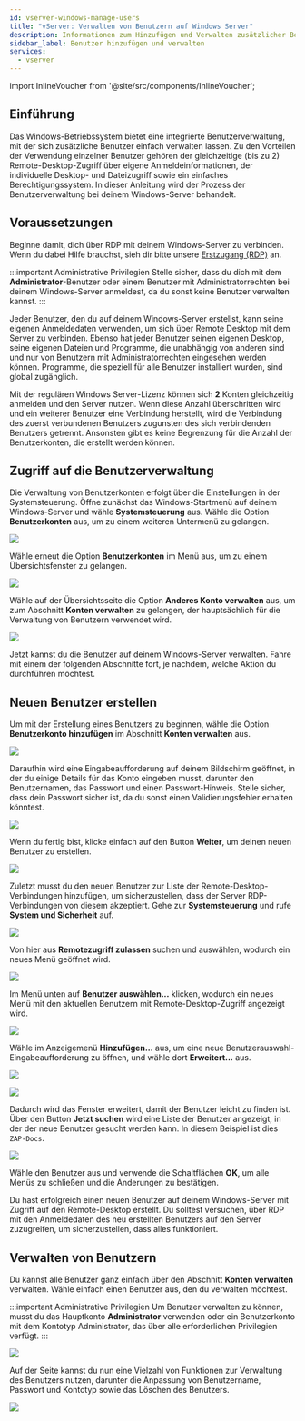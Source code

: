 ```yaml
---
id: vserver-windows-manage-users
title: "vServer: Verwalten von Benutzern auf Windows Server"
description: Informationen zum Hinzufügen und Verwalten zusätzlicher Benutzer bei deinem Windows vServer von ZAP-Hosting - ZAP-Hosting.com-Dokumentation
sidebar_label: Benutzer hinzufügen und verwalten
services:
  - vserver
---
```


import InlineVoucher from '@site/src/components/InlineVoucher';

## Einführung

Das Windows-Betriebssystem bietet eine integrierte Benutzerverwaltung, mit der sich zusätzliche Benutzer einfach verwalten lassen. Zu den Vorteilen der Verwendung einzelner Benutzer gehören der gleichzeitige (bis zu 2) Remote-Desktop-Zugriff über eigene Anmeldeinformationen, der individuelle Desktop- und Dateizugriff sowie ein einfaches Berechtigungssystem. In dieser Anleitung wird der Prozess der Benutzerverwaltung bei deinem Windows-Server behandelt.

<InlineVoucher />

## Voraussetzungen

Beginne damit, dich über RDP mit deinem Windows-Server zu verbinden. Wenn du dabei Hilfe brauchst, sieh dir bitte unsere [Erstzugang (RDP)](vserver-windows-userdp.md) an.

:::important Administrative Privilegien
Stelle sicher, dass du dich mit dem **Administrator**-Benutzer oder einem Benutzer mit Administratorrechten bei deinem Windows-Server anmeldest, da du sonst keine Benutzer verwalten kannst.
:::

Jeder Benutzer, den du auf deinem Windows-Server erstellst, kann seine eigenen Anmeldedaten verwenden, um sich über Remote Desktop mit dem Server zu verbinden. Ebenso hat jeder Benutzer seinen eigenen Desktop, seine eigenen Dateien und Programme, die unabhängig von anderen sind und nur von Benutzern mit Administratorrechten eingesehen werden können. Programme, die speziell für alle Benutzer installiert wurden, sind global zugänglich.

Mit der regulären Windows Server-Lizenz können sich **2** Konten gleichzeitig anmelden und den Server nutzen. Wenn diese Anzahl überschritten wird und ein weiterer Benutzer eine Verbindung herstellt, wird die Verbindung des zuerst verbundenen Benutzers zugunsten des sich verbindenden Benutzers getrennt. Ansonsten gibt es keine Begrenzung für die Anzahl der Benutzerkonten, die erstellt werden können.

## Zugriff auf die Benutzerverwaltung

Die Verwaltung von Benutzerkonten erfolgt über die Einstellungen in der Systemsteuerung. Öffne zunächst das Windows-Startmenü auf deinem Windows-Server und wähle **Systemsteuerung** aus. Wähle die Option **Benutzerkonten** aus, um zu einem weiteren Untermenü zu gelangen.

![](https://screensaver01.zap-hosting.com/index.php/s/GmRNfPtKiznTMkz/preview)

Wähle erneut die Option **Benutzerkonten** im Menü aus, um zu einem Übersichtsfenster zu gelangen.

![](https://screensaver01.zap-hosting.com/index.php/s/miDS3ykNEd62o7F/preview)

Wähle auf der Übersichtsseite die Option **Anderes Konto verwalten** aus, um zum Abschnitt **Konten verwalten** zu gelangen, der hauptsächlich für die Verwaltung von Benutzern verwendet wird.

![](https://screensaver01.zap-hosting.com/index.php/s/NSTr8NTELXQGErd/preview)

Jetzt kannst du die Benutzer auf deinem Windows-Server verwalten. Fahre mit einem der folgenden Abschnitte fort, je nachdem, welche Aktion du durchführen möchtest.

## Neuen Benutzer erstellen

Um mit der Erstellung eines Benutzers zu beginnen, wähle die Option **Benutzerkonto hinzufügen** im Abschnitt **Konten verwalten** aus.

![](https://screensaver01.zap-hosting.com/index.php/s/L8By9aLxyGyZXfK/preview)

Daraufhin wird eine Eingabeaufforderung auf deinem Bildschirm geöffnet, in der du einige Details für das Konto eingeben musst, darunter den Benutzernamen, das Passwort und einen Passwort-Hinweis. Stelle sicher, dass dein Passwort sicher ist, da du sonst einen Validierungsfehler erhalten könntest.

![](https://screensaver01.zap-hosting.com/index.php/s/yMSxx2FmeEjpi3C/preview)

Wenn du fertig bist, klicke einfach auf den Button **Weiter**, um deinen neuen Benutzer zu erstellen.

![](https://screensaver01.zap-hosting.com/index.php/s/kbQRXN5fJasJHsj/preview)

Zuletzt musst du den neuen Benutzer zur Liste der Remote-Desktop-Verbindungen hinzufügen, um sicherzustellen, dass der Server RDP-Verbindungen von diesem akzeptiert. Gehe zur **Systemsteuerung** und rufe **System und Sicherheit** auf.

![](https://screensaver01.zap-hosting.com/index.php/s/C4NYJW2Z4eWkL8i/preview)

Von hier aus **Remotezugriff zulassen** suchen und auswählen, wodurch ein neues Menü geöffnet wird.

![](https://screensaver01.zap-hosting.com/index.php/s/peqDMFkPnNCPAMn/preview)

Im Menü unten auf **Benutzer auswählen...** klicken, wodurch ein neues Menü mit den aktuellen Benutzern mit Remote-Desktop-Zugriff angezeigt wird.

![](https://screensaver01.zap-hosting.com/index.php/s/C5DyeACKKo6ZZTS/preview)

Wähle im Anzeigemenü **Hinzufügen...** aus, um eine neue Benutzerauswahl-Eingabeaufforderung zu öffnen, und wähle dort **Erweitert...** aus.

![](https://screensaver01.zap-hosting.com/index.php/s/Dz8NPjMLmxX7KQE/preview)

![](https://screensaver01.zap-hosting.com/index.php/s/qyzgkg6qCiamyWn/preview)

Dadurch wird das Fenster erweitert, damit der Benutzer leicht zu finden ist. Über den Button **Jetzt suchen** wird eine Liste der Benutzer angezeigt, in der der neue Benutzer gesucht werden kann. In diesem Beispiel ist dies `ZAP-Docs`.

![](https://screensaver01.zap-hosting.com/index.php/s/X2KiYYGSKYAcGxx/preview)

Wähle den Benutzer aus und verwende die Schaltflächen **OK**, um alle Menüs zu schließen und die Änderungen zu bestätigen.

Du hast erfolgreich einen neuen Benutzer auf deinem Windows-Server mit Zugriff auf den Remote-Desktop erstellt. Du solltest versuchen, über RDP mit den Anmeldedaten des neu erstellten Benutzers auf den Server zuzugreifen, um sicherzustellen, dass alles funktioniert.

## Verwalten von Benutzern

Du kannst alle Benutzer ganz einfach über den Abschnitt **Konten verwalten** verwalten. Wähle einfach einen Benutzer aus, den du verwalten möchtest.

:::important Administrative Privilegien
Um Benutzer verwalten zu können, musst du das Hauptkonto **Administrator** verwenden oder ein Benutzerkonto mit dem Kontotyp Administrator, das über alle erforderlichen Privilegien verfügt.
:::

![](https://screensaver01.zap-hosting.com/index.php/s/o63zy946CM4cCpJ/preview)

Auf der Seite kannst du nun eine Vielzahl von Funktionen zur Verwaltung des Benutzers nutzen, darunter die Anpassung von Benutzername, Passwort und Kontotyp sowie das Löschen des Benutzers.

![](https://screensaver01.zap-hosting.com/index.php/s/csCHYTH7RLkaPeT/preview)

<InlineVoucher />

